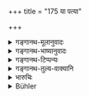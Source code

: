 +++
title = "175 या पत्या"

+++

<details><summary>गङ्गानथ-मूलानुवादः</summary>

If a woman abandoned by her husband, or a widow, of her own accord, marries again and bears a son, that son is called ‘the son of a re-married woman.’—(175)
</details>

<details><summary>गङ्गानथ-भाष्यानुवादः</summary>

**(verses 9.173-178)  
**

\[The Bhāṣya on these verses is not available in any of the manuscripts.\]
</details>

<details><summary>गङ्गानथ-टिप्पन्यः</summary>

This verse is quoted in *Vīramitrodaya* (Saṃskāra, p. 743), which explains the construction as ‘*patyā svecchayā parityaktā*’;—in
*Parāśaramādhva* (Prāyaścitta, p. 38);—and in *Vyavahāra-Bālambhaṭṭī*
(p. 558).
</details>

<details><summary>गङ्गानथ-तुल्य-वाक्यानि</summary>

*Baudhāyana* (2.3.27).—‘He is called the *Paunarbhava* son who is born
of a remarried woman;—*i.e*., of one who having left an impotent man, has taken a second husband.’

*Vaśiṣṭha* (17.18-20).—‘The fourth is the *Paunarbhava*, one born of a
*Punarbhū* woman; that woman is called *Punarbhū* who, leaving the
husband of her youth, and having lived with others, re-enters his family; and she is called *remarried* who, leaving an impotent, outcast or mad husband,—after his death,—takes another lord.’

*Viṣṇu* (15.7-9).—‘The *son of the re-married woman* is the fourth;—she
who, being still a virgin, is married a second time is called the
*re-married* woman.—She also is called *remarried* who, though not
legally married more than once, has lived with another man before her lawful marriage.’

*Yājñavalkya* (2.130).—‘That son is called *Paunarbhava* who is born of
a woman married again, either after losing her virginity or before it.’

*Kātyāyana* (Vivādaratnākara, p. 564).—‘If a woman, after forsaking her
impotent or outcast husband, takes another lord,—the son born from her is called *Paunarbhava*; and he belongs clearly to his begetter.’

*Arthaśāstra* (p. 41).—‘The son of the woman married again, is called
*Paunarbhava*.’
</details>

<details><summary>भारुचिः</summary>

सवर्णः पौनर्बवो ऽसवर्णो ऽपि वा, असवर्णस् तु गुणतः ॥ ९.१७५ ॥
</details>

<details><summary>Bühler</summary>

175	If a woman abandoned by her husband, or a widow, of her own accord contracts a second marriage and bears (a son), he is called the son of a re-married woman (Paunarbhava).
</details>
